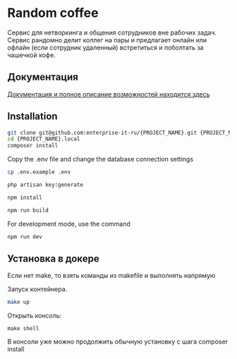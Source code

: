 # Random coffee

Сервис для нетворкинга и общения сотрудников вне рабочих задач.
Сервис рандомно делит коллег на пары и предлагает онлайн или
офлайн (если сотрудник удаленный) встретиться и поболтать за
чашечкой кофе. 

## Документация

[Документация и полное описание возможностей находится здесь](documentation)

## Installation

```bash
git clone git@github.com:enterprise-it-ru/{PROJECT_NAME}.git {PROJECT_NAME}.local
cd {PROJECT_NAME}.local
composer install
```

Copy the .env file and change the database connection settings

```bash
cp .env.example .env
```

```bash
php artisan key:generate
```

```bash
npm install
```

```bash
npm run build
```

For development mode, use the command

```bash
npm run dev
```

## Установка в докере

Если нет make, то взять команды из makefile и выполнять напрямую

Запуск контейнера.

```bash
make up
```

Открыть консоль:

```
make shell
```

В консоли уже можно продолжить обычную установку с шага composer install
